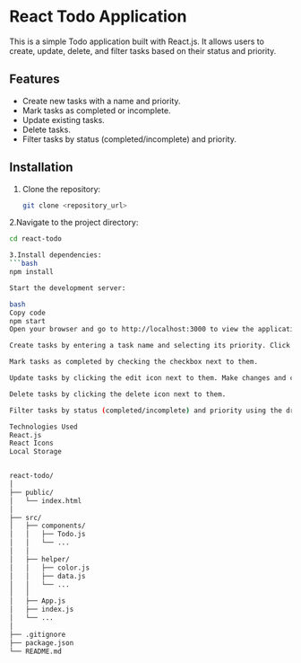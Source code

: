 # React Todo Application

This is a simple Todo application built with React.js. It allows users to create, update, delete, and filter tasks based on their status and priority.

## Features

- Create new tasks with a name and priority.
- Mark tasks as completed or incomplete.
- Update existing tasks.
- Delete tasks.
- Filter tasks by status (completed/incomplete) and priority.

## Installation

1. Clone the repository:
   ```bash
   git clone <repository_url>
2.Navigate to the project directory:
 ```bash
cd react-todo

3.Install dependencies:
 ```bash
npm install

Start the development server:

bash
Copy code
npm start
Open your browser and go to http://localhost:3000 to view the application.

Create tasks by entering a task name and selecting its priority. Click "Create Task" to add it to the list.

Mark tasks as completed by checking the checkbox next to them.

Update tasks by clicking the edit icon next to them. Make changes and click "Update Task".

Delete tasks by clicking the delete icon next to them.

Filter tasks by status (completed/incomplete) and priority using the dropdown menus.

Technologies Used
React.js
React Icons
Local Storage


react-todo/
│
├── public/
│   └── index.html
│
├── src/
│   ├── components/
│   │   ├── Todo.js
│   │   └── ...
│   │
│   ├── helper/
│   │   ├── color.js
│   │   ├── data.js
│   │   └── ...
│   │
│   ├── App.js
│   ├── index.js
│   └── ...
│
├── .gitignore
├── package.json
└── README.md
